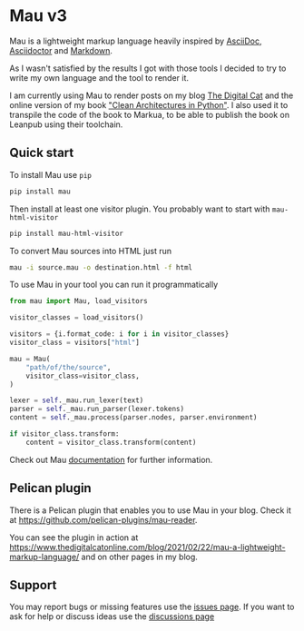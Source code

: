 # Mau v3

Mau is a lightweight markup language heavily inspired by [AsciiDoc](https://asciidoctor.org/docs/what-is-asciidoc), [Asciidoctor](https://asciidoctor.org/) and [Markdown](https://daringfireball.net/projects/markdown/).

As I wasn't satisfied by the results I got with those tools I decided to try to write my own language and the tool to render it.

I am currently using Mau to render posts on my blog [The Digital Cat](https://www.thedigitalcatonline.com) and the online version of my book ["Clean Architectures in Python"](https://www.thedigitalcatbooks.com). I also used it to transpile the code of the book to Markua, to be able to publish the book on Leanpub using their toolchain.

## Quick start

To install Mau use `pip`

``` sh
pip install mau
```

Then install at least one visitor plugin. You probably want to start with `mau-html-visitor`

``` sh
pip install mau-html-visitor
```

To convert Mau sources into HTML just run

``` sh
mau -i source.mau -o destination.html -f html
```

To use Mau in your tool you can run it programmatically

``` python
from mau import Mau, load_visitors

visitor_classes = load_visitors()

visitors = {i.format_code: i for i in visitor_classes}
visitor_class = visitors["html"]

mau = Mau(
    "path/of/the/source",
    visitor_class=visitor_class,
)

lexer = self._mau.run_lexer(text)
parser = self._mau.run_parser(lexer.tokens)
content = self._mau.process(parser.nodes, parser.environment)

if visitor_class.transform:
    content = visitor_class.transform(content)
```

Check out Mau [documentation](https://mau.readthedocs.io/en/latest/) for further information.

## Pelican plugin

There is a Pelican plugin that enables you to use Mau in your blog. Check it at https://github.com/pelican-plugins/mau-reader.

You can see the plugin in action at https://www.thedigitalcatonline.com/blog/2021/02/22/mau-a-lightweight-markup-language/ and on other pages in my blog.

## Support

You may report bugs or missing features use the [issues page](https://github.com/Project-Mau/mau/issues).
If you want to ask for help or discuss ideas use the [discussions page](https://github.com/Project-Mau/mau/discussions)
